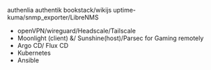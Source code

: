 authenlia
authentik
bookstack/wikijs
uptime-kuma/snmp_exporter/LibreNMS
- openVPN/wireguard/Headscale/Tailscale 
- Moonlight (client) &/ Sunshine(host)/Parsec for Gaming remotely
- Argo CD/ Flux CD
- Kubernetes
- Ansible